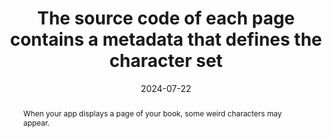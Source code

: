 ---
title: The source code of each page contains a metadata that defines the character set
abstract: When your app displays a page of your book, some weird characters may appear.
categories:
  - Structure and Code
agrege: O4225-E070
opquast: 4 225
indiceebook: "70"
description: "070"
before: "069"
weight: "070"
after: "071"
actif: "1"
layout: rules
date: 2024-07-22
tags:
  - display
  - Readability
objectif:
  - Allow correct text display in pages
Meo:
  - Integrate a metadata tag specifying the character set in each page header.
Controle:
  - "Check the HTML page source code of epub&nbsp;: The meta tag with the charset attribute must be defined and located in the head tag of the HTML page"
epubcheck: true
ace: false
humancheck: false
ReadiumGoToolkit: null
Source:
  - Opquast
Referentiel:
  - "[HTML5 Specification](https://html.spec.whatwg.org/)"
  - "[Extensible Markup Language (XML)](https://www.w3.org/TR/xml/)"
steps:
  - Crafting
---